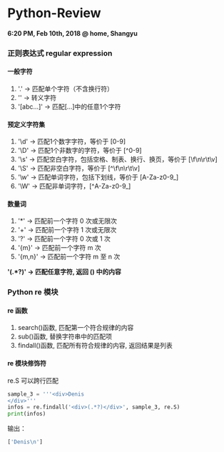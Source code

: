 # Python-Review

#### 6:20 PM, Feb 10th, 2018 @ home, Shangyu

### 正则表达式 regular expression

#### 一般字符

1. '.' -> 匹配单个字符（不含换行符）
2. '\' -> 转义字符
3. '[abc...]' -> 匹配[...]中的任意1个字符

####  预定义字符集

1. '\d' -> 匹配1个数字字符，等价于 [0-9]
2. '\D' -> 匹配1个非数字的字符，等价于 [^0-9]
3. '\s' -> 匹配空白字符，包括空格、制表、换行、换页，等价于 [\f\n\r\t\v]
4. '\S' -> 匹配非空白字符，等价于 [^\f\n\r\t\v]
5. '\w' -> 匹配单词字符，包括下划线，等价于 [A-Za-z0-9_]
6. '\W' -> 匹配非单词字符，[^A-Za-z0-9_]

####  数量词

1. '*' -> 匹配前一个字符 0 次或无限次
2. '+' -> 匹配前一个字符 1 次或无限次
3. '?' -> 匹配前一个字符 0 次或 1 次
4. '{m}' -> 匹配前一个字符 m 次
5. '{m,n}' -> 匹配前一个字符 m 至 n 次

__'(.*?)' -> 匹配任意字符, 返回 () 中的内容__

### Python re 模块

#### re 函数

1. search()函数, 匹配第一个符合规律的内容
2. sub()函数, 替换字符串中的匹配项
3. findall()函数, 匹配所有符合规律的内容, 返回结果是列表

#### re 模块修饰符
re.S 可以跨行匹配

```python
sample_3 = '''<div>Denis
</div>'''
infos = re.findall('<div>(.*?)</div>', sample_3, re.S)
print(infos)
```

输出：

```python
['Denis\n']
```

